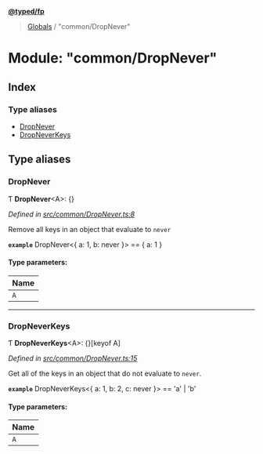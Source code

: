 **[@typed/fp](../README.md)**

> [Globals](../globals.md) / "common/DropNever"

# Module: "common/DropNever"

## Index

### Type aliases

* [DropNever](_common_dropnever_.md#dropnever)
* [DropNeverKeys](_common_dropnever_.md#dropneverkeys)

## Type aliases

### DropNever

Ƭ  **DropNever**\<A>: {}

*Defined in [src/common/DropNever.ts:8](https://github.com/TylorS/typed-fp/blob/f129829/src/common/DropNever.ts#L8)*

Remove all keys in an object that evaluate to `never`

**`example`** 
DropNever<{ a: 1, b: never }> == { a: 1 }

#### Type parameters:

Name |
------ |
`A` |

___

### DropNeverKeys

Ƭ  **DropNeverKeys**\<A>: {}[keyof A]

*Defined in [src/common/DropNever.ts:15](https://github.com/TylorS/typed-fp/blob/f129829/src/common/DropNever.ts#L15)*

Get all of the keys in an object that do not evaluate to `never`.

**`example`** 
DropNeverKeys<{ a: 1, b: 2, c: never }> == 'a' | 'b'

#### Type parameters:

Name |
------ |
`A` |

